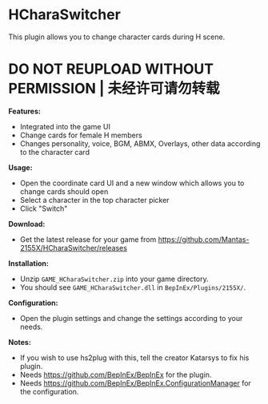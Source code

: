 # HCharaSwitcher

This plugin allows you to change character cards during H scene.

# DO NOT REUPLOAD WITHOUT PERMISSION | 未经许可请勿转载

**Features:**
* Integrated into the game UI
* Change cards for female H members
* Changes personality, voice, BGM, ABMX, Overlays, other data according to the character card

**Usage:**  
* Open the coordinate card UI and a new window which allows you to change cards should open
* Select a character in the top character picker
* Click "Switch"

**Download:**  
* Get the latest release for your game from https://github.com/Mantas-2155X/HCharaSwitcher/releases  

**Installation:**  
* Unzip `GAME_HCharaSwitcher.zip` into your game directory.  
* You should see `GAME_HCharaSwitcher.dll` in `BepInEx/Plugins/2155X/`.  

**Configuration:**  
* Open the plugin settings and change the settings according to your needs.  

**Notes:**
* If you wish to use hs2plug with this, tell the creator Katarsys to fix his plugin.  
* Needs https://github.com/BepInEx/BepInEx for the plugin.
* Needs https://github.com/BepInEx/BepInEx.ConfigurationManager for the configuration.
